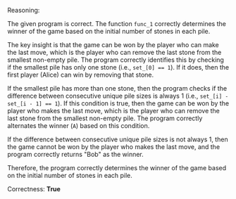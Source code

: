 Reasoning:

The given program is correct. The function `func_1` correctly determines the winner of the game based on the initial number of stones in each pile.

The key insight is that the game can be won by the player who can make the last move, which is the player who can remove the last stone from the smallest non-empty pile. The program correctly identifies this by checking if the smallest pile has only one stone (i.e., `set_[0] == 1`). If it does, then the first player (Alice) can win by removing that stone.

If the smallest pile has more than one stone, then the program checks if the difference between consecutive unique pile sizes is always 1 (i.e., `set_[i] - set_[i - 1] == 1`). If this condition is true, then the game can be won by the player who makes the last move, which is the player who can remove the last stone from the smallest non-empty pile. The program correctly alternates the winner (`A`) based on this condition.

If the difference between consecutive unique pile sizes is not always 1, then the game cannot be won by the player who makes the last move, and the program correctly returns "Bob" as the winner.

Therefore, the program correctly determines the winner of the game based on the initial number of stones in each pile.

Correctness: **True**